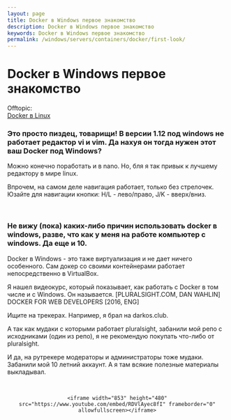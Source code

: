 ```yaml
---
layout: page
title: Docker в Windows первое знакомство
description: Docker в Windows первое знакомство
keywords: Docker в Windows первое знакомство
permalink: /windows/servers/containers/docker/first-look/
---
```


# Docker в Windows первое знакомство

Offtopic:  
[Docker в Linux](//gitops.ru/devops/containers/docker/)

### Это просто пиздец, товарищи! В версии 1.12 под windows не работает редактор vi и vim. Да нахуя он тогда нужен этот ваш Docker под Windows?

Можно конечно поработать и в nano. Но, бля я так привык к лучшему редактору в мире linux.

Впрочем, на самом деле навигация работает, только без стрелочек.  
Юзайте для навигации кнопки: H/L - лево/право, J/K - вверх/вниз.

<br/>

### Не вижу (пока) каких-либо причин использовать docker в windows, разве, что как у меня на работе компьютер с windows. Да еще и 10.

Docker в Windows - это таже виртуализация и не дает ничего особенного. Сам докер со своими контейнерами работает непосредственно в VirtualBox.

Я нашел видеокурс, который показывает, как работать с Docker в том числе и с Windows. Он называется.
[PLURALSIGHT.COM, DAN WAHLIN] DOCKER FOR WEB DEVELOPERS [2016, ENG]

Ищите на трекерах. Например, я брал на darkos.club.

А так как мудаки с которыми работает pluralsight, забанили мой репо с исходниками (один из репо), я не рекомендую покупать что-либо от pluralsight.

И да, на рутрекере модераторы и администраторы тоже мудаки. Забанили мой 10 летний аккаунт. А я там всякие полезные материалы выкладывал.

<br/>

<div align="center">

    <iframe width="853" height="480" src="https://www.youtube.com/embed/RDVlAyec8fI" frameborder="0" allowfullscreen></iframe>

</div>
